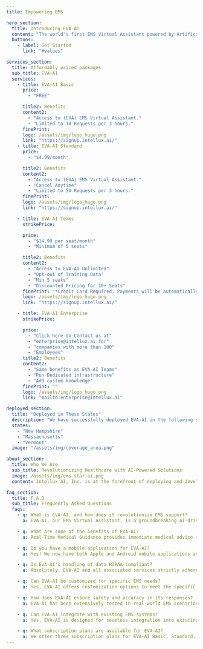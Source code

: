 ```yaml
---
title: Empowering EMS

hero_section:
  title: Introducing EVA-AI
  content: "The world's first EMS Virtual Assistant powered by Artificial Intelligence"
  buttons:
    - label: Get Started
      link: "#values"

services_section:
  title: Affordably priced packages
  sub_title: EVA-AI
  services:
    - title: EVA-AI Basic
      price:
        - "FREE"

      title2: Benefits
      content2:
        - "Access to (EVA) EMS Virtual Assistant."
        - "Limited to 10 Requests per 3 hours."
      finePrint:
      logo: /assets/img/logo_hugo.png
      link: "https://signup.intellux.ai/"
    - title: EVA-AI Standard
      price:
        - "$4.99/month"

      title2: Benefits
      content2:
        - "Access to (EVA) EMS Virtual Assistant."
        - "Cancel Anytime"
        - "Limited to 50 Requests per 3 hours."
      finePrint:
      logo: /assets/img/logo_hugo.png
      link: "https://signup.intellux.ai/"

    - title: EVA-AI Teams
      strikePrice:

      price:
        - "$14.99 per seat/month"
        - "Minimum of 5 seats"

      title2: Benefits
      content2:
        - "Access to EVA-AI Unlimited"
        - "Opt-out of Training Data"
        - "Min 5 seats"
        - "Discounted Pricing for 10+ Seats"
      finePrint: "*Credit Card Required. Payments will be automatically processed each month."
      logo: /assets/img/logo_hugo.png
      link: "https://signup.intellux.ai/"

    - title: EVA-AI Enterprise
      strikePrice:

      price:
        - "Click here to Contact us at"
        - "enterprise@intellux.ai for"
        - "companies with more than 100"
        - "Employees"
      title2: Benefits
      content2:
        - "Same benefits as EVA-AI Teams"
        - "Run Dedicated infrastructure"
        - "Add custom knowledge"
      finePrint: ""
      logo: /assets/img/logo_hugo.png
      link: "mailto:enterprise@intellux.ai"

deployed_section:
  title: "Deployed in These States"
  description: "We have successfully deployed EVA-AI in the following states:"
  states:
    - "New Hampshire"
    - "Massachusetts"
    - "Vermont"
  image: "/assets/img/coverage_area.png"

about_section:
  title: Who We Are
  sub_title: Revolutionizing Healthcare with AI-Powered Solutions
  image: /assets/img/ems-star-ai.png
  content: Intellux AI, Inc. is at the forefront of deploying and developing cutting-edge Artificial Intelligence for the healthcare and Emergency Medical Services (EMS) industry. Introducing EVA-AI - our pioneering EMS Virtual Assistant, designed to be the ultimate virtual medic partner. EVA is engineered to assist EMS providers by offering a comprehensive suite of services including differential diagnoses, medication calculations, general medical knowledge, training, and recommendations, all available 24/7 through a highly accurate speech-to-text interface. Our mission extends beyond innovation; it's about providing EMS professionals with reliable support right at their fingertips. Adhering strictly to HIPAA regulations, we ensure utmost data confidentiality, making our solutions not just revolutionary but also secure.

faq_section:
  title: F.A.Q
  sub_title: Frequently Asked Questions
  faqs:
    - q: What is EVA-AI, and how does it revolutionize EMS support?
      a: EVA-AI, our EMS Virtual Assistant, is a groundbreaking AI-driven platform tailored for the Emergency Medical Services industry. Designed as a virtual medic partner, EVA-AI offers comprehensive support by providing possible differential diagnoses, medication calculations, general medical knowledge, training, and suggestions, all available 24/7 through an accurate speech-to-text interface. EVA-AI is set to revolutionize EMS support by enhancing decision-making, operational efficiency, and patient care with the power of Artificial Intelligence.

    - q: What are some of the benefits of EVA-AI?
      a: Real-Time Medical Guidance provides immediate medical advice and guidance in a clinical setting; Speech-to-Text Functionality converts spoken language into text for easier documentation; Critical Next Steps offers step-by-step guidance during emergencies; Medical Question Answering provides clear and accurate information for patient care; Dosage Calculations ensure correct medication dosages based on patient weight; Easy Local Protocol Lookup quickly finds and references local emergency protocols; Portable and User-Friendly design makes it accessible and convenient on mobile devices.

    - q: Do you have a mobile application for EVA-AI?
      a: Yes! We now have both Apple and Android mobile applications available. You can visit our mobile_link to download the apps and experience EVA-AI on your device.

    - q: Is EVA-AI's handling of data HIPAA-compliant?
      a: Absolutely. EVA-AI and all associated services strictly adhere to HIPAA regulations to ensure the highest level of data privacy and security. Our commitment to data confidentiality means sensitive information is protected at all times, providing our users with peace of mind regarding their privacy.

    - q: Can EVA-AI be customized for specific EMS needs?
      a: Yes, EVA-AI offers customization options to meet the specific needs of different EMS providers. From integrating custom medical knowledge bases to adapting our platform for unique operational workflows, our team works closely with you to tailor EVA-AI, ensuring it perfectly aligns with your service requirements.

    - q: How does EVA-AI ensure safety and accuracy in its responses?
      a: EVA-AI has been extensively tested in real-world EMS scenarios during its Alpha and Beta phases, demonstrating an accuracy range between 94-97%. Although AI is inherently non-deterministic, we've engineered EVA-AI to deliver highly reliable support. However, we always recommend double-checking EVA-AI's advice as a best practice for safety and precision.

    - q: Can EVA-AI integrate with existing EMS systems?
      a: Yes, EVA-AI is designed for seamless integration into existing EMS infrastructures. Whether your system uses proprietary software or third-party applications, our team is dedicated to ensuring a smooth integration process, enhancing your existing systems with EVA-AI's advanced AI capabilities.

    - q: What subscription plans are available for EVA-AI?
      a: We offer three subscription plans for EVA-AI Basic, Standard, Teams, and Enterprise. Each plan is designed to cater to different needs, from individual users to large organizations. Please see our pricing section for more details.
---
```

